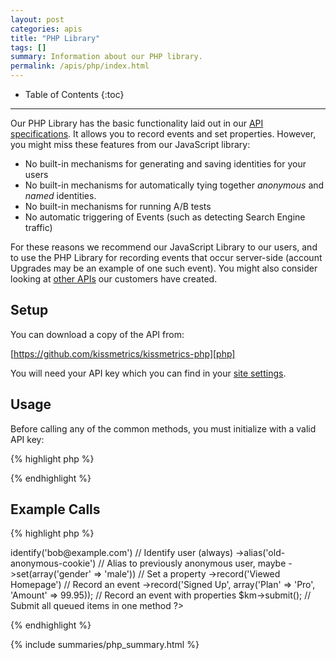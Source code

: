 ```yaml
---
layout: post
categories: apis
title: "PHP Library"
tags: []
summary: Information about our PHP library.
permalink: /apis/php/index.html
---
```

* Table of Contents
{:toc}
* * *

Our PHP Library has the basic functionality laid out in our [API specifications][specs]. It allows you to record events and set properties. However, you might miss these features from our JavaScript library:

* No built-in mechanisms for generating and saving identities for your users
* No built-in mechanisms for automatically tying together *anonymous* and *named* identities.
* No built-in mechanisms for running A/B tests
* No automatic triggering of Events (such as detecting Search Engine traffic)

For these reasons we recommend our JavaScript Library to our users, and to use the PHP Library for recording events that occur server-side (account Upgrades may be an example of one such event). You might also consider looking at [other APIs][other] our customers have created.

## Setup

You can download a copy of the API from:

[https://github.com/kissmetrics/kissmetrics-php][php]

You will need your API key which you can find in your [site settings][site-settings].

## Usage

Before calling any of the common methods, you must initialize with a valid API key:

{% highlight php %}
<?
  require( 'KISSMetrics/KM.php' );
  $km = new KISSmetrics\Client($KM_KEY, KISSmetrics\Transport\Sockets::initDefault()); // Initialize
?>
{% endhighlight %}

## Example Calls

{% highlight php %}
<?php
  $km->identify('bob@example.com')   // Identify user (always)
    ->alias('old-anonymous-cookie')  // Alias to previously anonymous user, maybe
    ->set(array('gender' => 'male')) // Set a property
    ->record('Viewed Homepage')      // Record an event
    ->record('Signed Up', array('Plan' => 'Pro', 'Amount' => 99.95));     // Record an event with properties

  $km->submit();  // Submit all queued items in one method
?>
{% endhighlight %}

{% include summaries/php_summary.html %}

[specs]: /apis/specifications
[identity]: /getting-started/understanding-identities
[other]: /apis/other
[live]: /tools/live
[site-settings]:https://app.kissmetrics.com/settings
[php]: https://github.com/kissmetrics/kissmetrics-php
[cron]: /apis/cron
[js-cookies]: /apis/javascript/#cookies
